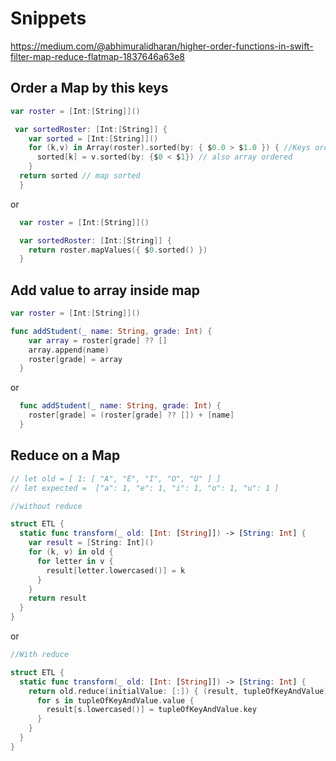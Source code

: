 # Snippets

https://medium.com/@abhimuralidharan/higher-order-functions-in-swift-filter-map-reduce-flatmap-1837646a63e8

## Order a Map by this keys

```Swift
var roster = [Int:[String]]()

 var sortedRoster: [Int:[String]] {
    var sorted = [Int:[String]]()
    for (k,v) in Array(roster).sorted(by: { $0.0 > $1.0 }) { //Keys ordered
      sorted[k] = v.sorted(by: {$0 < $1}) // also array ordered
    }
  return sorted // map sorted
  }
```

or

```swift
  var roster = [Int:[String]]()

  var sortedRoster: [Int:[String]] {
    return roster.mapValues({ $0.sorted() })
  }
```

## Add value to array inside map

```Swift
var roster = [Int:[String]]()

func addStudent(_ name: String, grade: Int) {
    var array = roster[grade] ?? []
    array.append(name)
    roster[grade] = array
  }
```

or

```Swift
  func addStudent(_ name: String, grade: Int) {
    roster[grade] = (roster[grade] ?? []) + [name]
  }
```

## Reduce on a Map

```Swift
// let old = [ 1: [ "A", "E", "I", "O", "U" ] ]
// let expected =  ["a": 1, "e": 1, "i": 1, "o": 1, "u": 1 ]

//without reduce

struct ETL {
  static func transform(_ old: [Int: [String]]) -> [String: Int] {
    var result = [String: Int]()
    for (k, v) in old {
      for letter in v {
        result[letter.lowercased()] = k
      }
    }
    return result
  }
}
```

or

```Swift
//With reduce

struct ETL {
  static func transform(_ old: [Int: [String]]) -> [String: Int] {
    return old.reduce(initialValue: [:]) { (result, tupleOfKeyAndValue) in
      for s in tupleOfKeyAndValue.value {
        result[s.lowercased()] = tupleOfKeyAndValue.key
      }
    }
  }
}
```